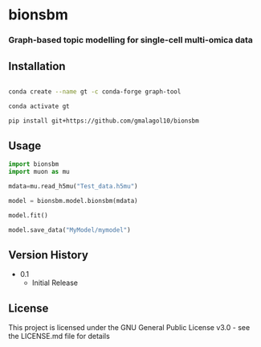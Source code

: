 # bionsbm
### Graph-based topic modelling for single-cell multi-omica data

## Installation

```bash

conda create --name gt -c conda-forge graph-tool

conda activate gt

pip install git+https://github.com/gmalagol10/bionsbm

```

## Usage

```python
import bionsbm
import muon as mu

mdata=mu.read_h5mu("Test_data.h5mu")

model = bionsbm.model.bionsbm(mdata)

model.fit()

model.save_data("MyModel/mymodel")


```



## Version History

* 0.1
    * Initial Release


## License

This project is licensed under the GNU General Public License v3.0 - see the LICENSE.md file for details


